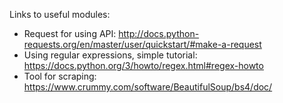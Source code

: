 Links to useful modules:
* Request for using API: http://docs.python-requests.org/en/master/user/quickstart/#make-a-request
* Using regular expressions, simple tutorial: https://docs.python.org/3/howto/regex.html#regex-howto
* Tool for scraping: https://www.crummy.com/software/BeautifulSoup/bs4/doc/

